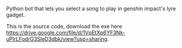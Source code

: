 Python bot that lets you select a song to play in genshin impact's lyre gadget.

This is the source code, download the exe here https://drive.google.com/file/d/1VpEtXp6YF3Nk-uPlrLFodrG3SleD3dbk/view?usp=sharing.
